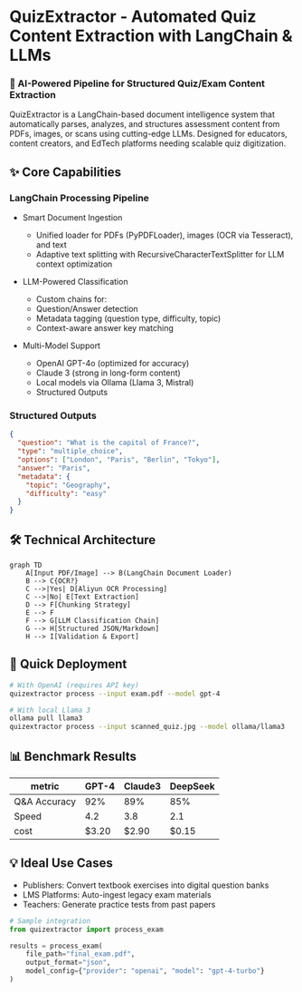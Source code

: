 # QuizExtractor - Automated Quiz Content Extraction with LangChain & LLMs
### 📌 AI-Powered Pipeline for Structured Quiz/Exam Content Extraction

QuizExtractor is a LangChain-based document intelligence system that automatically parses, analyzes, and structures assessment content from PDFs, images, or scans using cutting-edge LLMs. Designed for educators, content creators, and EdTech platforms needing scalable quiz digitization.

## ✨ Core Capabilities
### LangChain Processing Pipeline
* Smart Document Ingestion
  * Unified loader for PDFs (PyPDFLoader), images (OCR via Tesseract), and text
  * Adaptive text splitting with RecursiveCharacterTextSplitter for LLM context optimization

* LLM-Powered Classification
  * Custom chains for:
  * Question/Answer detection
  * Metadata tagging (question type, difficulty, topic)
  * Context-aware answer key matching

* Multi-Model Support
  * OpenAI GPT-4o (optimized for accuracy)
  * Claude 3 (strong in long-form content)
  * Local models via Ollama (Llama 3, Mistral)
  * Structured Outputs

### Structured Outputs
```json
{
  "question": "What is the capital of France?",
  "type": "multiple_choice",
  "options": ["London", "Paris", "Berlin", "Tokyo"],
  "answer": "Paris",
  "metadata": {
    "topic": "Geography",
    "difficulty": "easy"
  }
}
```

## 🛠️ Technical Architecture
```mermaid
graph TD
    A[Input PDF/Image] --> B(LangChain Document Loader)
    B --> C{OCR?}
    C -->|Yes| D[Aliyun OCR Processing]
    C -->|No| E[Text Extraction]
    D --> F[Chunking Strategy]
    E --> F
    F --> G[LLM Classification Chain]
    G --> H[Structured JSON/Markdown]
    H --> I[Validation & Export]
```

## 🚀 Quick Deployment
```bash
# With OpenAI (requires API key)
quizextractor process --input exam.pdf --model gpt-4

# With local Llama 3
ollama pull llama3
quizextractor process --input scanned_quiz.jpg --model ollama/llama3
```

## 📊 Benchmark Results

| metric       | GPT-4 | Claude3 | DeepSeek |
|--------------|-------|---------|----------|
| Q&A Accuracy | 92%   | 89%     | 85%      |
| Speed        | 4.2   | 3.8     | 2.1      |
| cost         | $3.20 | $2.90   | $0.15    |

## 💡 Ideal Use Cases
* Publishers: Convert textbook exercises into digital question banks
* LMS Platforms: Auto-ingest legacy exam materials
* Teachers: Generate practice tests from past papers
```python
# Sample integration
from quizextractor import process_exam

results = process_exam(
    file_path="final_exam.pdf",
    output_format="json",
    model_config={"provider": "openai", "model": "gpt-4-turbo"}
)
```